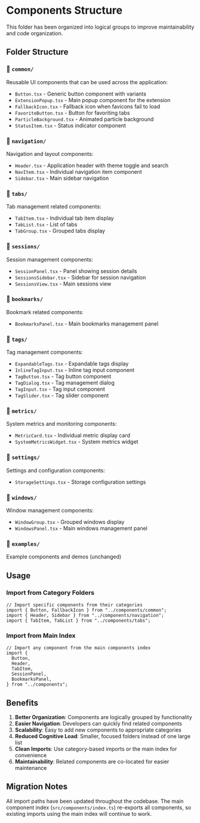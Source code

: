 # Components Structure

This folder has been organized into logical groups to improve maintainability and code organization.

## Folder Structure

### 📁 `common/`

Reusable UI components that can be used across the application:

- `Button.tsx` - Generic button component with variants
- `ExtensionPopup.tsx` - Main popup component for the extension
- `FallbackIcon.tsx` - Fallback icon when favicons fail to load
- `FavoriteButton.tsx` - Button for favoriting tabs
- `ParticleBackground.tsx` - Animated particle background
- `StatusItem.tsx` - Status indicator component

### 📁 `navigation/`

Navigation and layout components:

- `Header.tsx` - Application header with theme toggle and search
- `NavItem.tsx` - Individual navigation item component
- `Sidebar.tsx` - Main sidebar navigation

### 📁 `tabs/`

Tab management related components:

- `TabItem.tsx` - Individual tab item display
- `TabList.tsx` - List of tabs
- `TabGroup.tsx` - Grouped tabs display

### 📁 `sessions/`

Session management components:

- `SessionPanel.tsx` - Panel showing session details
- `SessionsSidebar.tsx` - Sidebar for session navigation
- `SessionsView.tsx` - Main sessions view

### 📁 `bookmarks/`

Bookmark related components:

- `BookmarksPanel.tsx` - Main bookmarks management panel

### 📁 `tags/`

Tag management components:

- `ExpandableTags.tsx` - Expandable tags display
- `InlineTagInput.tsx` - Inline tag input component
- `TagButton.tsx` - Tag button component
- `TagDialog.tsx` - Tag management dialog
- `TagInput.tsx` - Tag input component
- `TagSlider.tsx` - Tag slider component

### 📁 `metrics/`

System metrics and monitoring components:

- `MetricCard.tsx` - Individual metric display card
- `SystemMetricsWidget.tsx` - System metrics widget

### 📁 `settings/`

Settings and configuration components:

- `StorageSettings.tsx` - Storage configuration settings

### 📁 `windows/`

Window management components:

- `WindowGroup.tsx` - Grouped windows display
- `WindowsPanel.tsx` - Main windows management panel

### 📁 `examples/`

Example components and demos (unchanged)

## Usage

### Import from Category Folders

```tsx
// Import specific components from their categories
import { Button, FallbackIcon } from "../components/common";
import { Header, Sidebar } from "../components/navigation";
import { TabItem, TabList } from "../components/tabs";
```

### Import from Main Index

```tsx
// Import any component from the main components index
import {
  Button,
  Header,
  TabItem,
  SessionPanel,
  BookmarksPanel,
} from "../components";
```

## Benefits

1. **Better Organization**: Components are logically grouped by functionality
2. **Easier Navigation**: Developers can quickly find related components
3. **Scalability**: Easy to add new components to appropriate categories
4. **Reduced Cognitive Load**: Smaller, focused folders instead of one large list
5. **Clean Imports**: Use category-based imports or the main index for convenience
6. **Maintainability**: Related components are co-located for easier maintenance

## Migration Notes

All import paths have been updated throughout the codebase. The main component index (`src/components/index.ts`) re-exports all components, so existing imports using the main index will continue to work.
